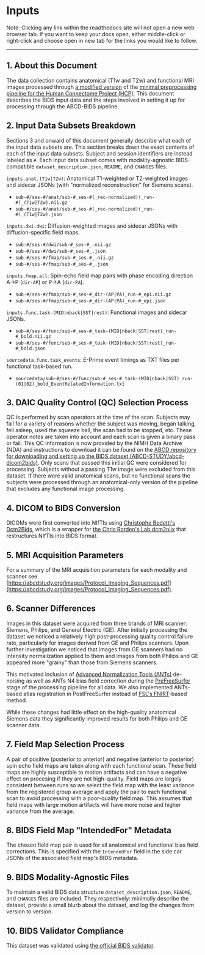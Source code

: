 # Inputs

Note: Clicking any link within the readthedocs site will not open a new web browser tab.  If you want to keep your docs open, either middle-click or right-click and choose open in new tab for the links you would like to follow.

---

## 1. About this Document

The data collection contains anatomical (T1w and T2w) and functional MRI images processed through [a modified version](https://github.com/DCAN-Labs/DCAN-HCP) of the [minimal preprocessing pipeline for the Human Connectome Project (HCP)](https://doi.org/10.1016/j.neuroimage.2013.04.127).  This document describes the BIDS input data and the steps involved in setting it up for processing through the ABCD-BIDS pipeline.

## 2. Input Data Subsets Breakdown

Sections 3 and onward of this document generally describe what each of the input data subsets are.  This section breaks down the exact contents of each of the input data subsets.  Subject and session identifiers are instead labeled as `#`.  Each input data subset comes with modality-agnostic BIDS-compatible `dataset_description.json`, `README`, and `CHANGES` files.

`inputs.anat.(T1w|T2w)`: Anatomical T1-weighted or T2-weighted images and sidecar JSONs (with "normalized reconstruction" for Siemens scans).

- `sub-#/ses-#/anat/sub-#_ses-#(_rec-normalized)(_run-#)_(T1w|T2w).nii.gz`
- `sub-#/ses-#/anat/sub-#_ses-#(_rec-normalized)(_run-#)_(T1w|T2w).json`

`inputs.dwi.dwi`: Diffusion-weighted images and sidecar JSONs with diffusion-specific field maps.

- `sub-#/ses-#/dwi/sub-#_ses-#_.nii.gz`
- `sub-#/ses-#/dwi/sub-#_ses-#_.json`
- `sub-#/ses-#/fmap/sub-#_ses-#_.nii.gz`
- `sub-#/ses-#/fmap/sub-#_ses-#_.json`

`inputs.fmap.all`: Spin-echo field map pairs with phase encoding direction A->P (`dir-AP`) or P->A (`dir-PA`).

- `sub-#/ses-#/fmap/sub-#_ses-#_dir-(AP|PA)_run-#_epi.nii.gz`
- `sub-#/ses-#/fmap/sub-#_ses-#_dir-(AP|PA)_run-#_epi.json`

`inputs.func.task-(MID|nback|SST|rest)`: Functional images and sidecar JSONs.

- `sub-#/ses-#/func/sub-#_ses-#_task-(MID|nback|SST|rest)_run-#_bold.nii.gz`
- `sub-#/ses-#/func/sub-#_ses-#_task-(MID|nback|SST|rest)_run-#_bold.json`

`sourcedata.func.task_events`: E-Prime event timings as TXT files per functional task-based run.

- `sourcedata/sub-#/ses-#/func/sub-#_ses-#_task-(MID|nback|SST)_run-(01|02)_bold_EventRelatedInformation.txt`

## 3. DAIC Quality Control (QC) Selection Process

QC is performed by scan operators at the time of the scan. Subjects may fail for a variety of reasons whether the subject was moving, began talking, fell asleep, used the squeeze ball, the scan had to be stopped, etc. These operator notes are taken into account and each scan is given a binary pass or fail.  This QC information is now provided by the NIMH Data Archive (NDA) and instructions to download it can be found on the [ABCD repository for downloading and setting up the BIDS dataset (ABCD-STUDY/abcd-dicom2bids)](https://github.com/ABCD-STUDY/abcd-dicom2bids).  Only scans that passed this initial QC were considered for processing.  Subjects without a passing T1w image were excluded from this dataset.  If there were valid anatomical scans, but no functional scans the subjects were processed through an anatomical-only version of the pipeline that excludes any functional image processing.

## 4. DICOM to BIDS Conversion

DICOMs were first converted into NIfTIs using [Christophe Bedetti's Dcm2Bids](https://github.com/cbedetti/Dcm2Bids), which is a wrapper for [the Chris Rorden's Lab dcm2niix](https://github.com/rordenlab/dcm2niix) that restructures NIfTIs into BIDS format.

## 5. MRI Acquisition Parameters

For a summary of the MRI acquisition parameters for each modality and scanner see [https://abcdstudy.org/images/Protocol_Imaging_Sequences.pdf](https://abcdstudy.org/images/Protocol_Imaging_Sequences.pdf).

## 6. Scanner Differences

Images in this dataset were acquired from three brands of MRI scanner: Siemens, Philips, and General Electric (GE).  After initially processing the dataset we noticed a relatively high post-processing quality control failure rate, particularly for images derived from GE and Philips scanners.  Upon further investigation we noticed that images from GE scanners had no intensity normalization applied to them and images from both Philips and GE appeared more "grainy" than those from Siemens scanners.

This motivated inclusion of [Advanced Normalization Tools (ANTs)](https://github.com/ANTsX/ANTs) de-noising as well as ANTs N4 bias field correction during the [PreFreeSurfer](https://github.com/DCAN-Labs/DCAN-HCP/tree/master/PreFreeSurfer) stage of the processing pipeline for all data.  We also implemented ANTs-based atlas registration in PostFreeSurfer instead of [FSL's FNIRT](https://fsl.fmrib.ox.ac.uk/fsl/fslwiki/FNIRT)-based method.

While these changes had little effect on the high-quality anatomical Siemens data they significantly improved results for both Philips and GE scanner data.

## 7. Field Map Selection Process

A pair of positive (posterior to anterior) and negative (anterior to posterior) spin echo field maps are taken along with each functional scan.  These field maps are highly susceptible to motion artifacts and can have a negative effect on procesing if they are not high-quality.  Field maps are largely consistent between runs so we select the field map with the least variance from the registered group average and apply the pair to each functional scan to avoid processing with a poor-quality field map.  This assumes that field maps with large motion artifacts will have more noise and higher variance from the average.

## 8. BIDS Field Map "IntendedFor" Metadata

The chosen field map pair is used for all anatomical and functional bias field corrections.  This is specified with the `IntendedFor` field in the side car JSONs of the associated field map's BIDS metadata.

## 9. BIDS Modality-Agnostic Files

To maintain a valid BIDS data structure `dataset_description.json`, `README`, and `CHANGES` files are included.  They respectively: minimally describe the dataset, provide a small blurb about the datsaet, and log the changes from version to version.

## 10. BIDS Validator Compliance

This dataset was validated using [the official BIDS validator](https://github.com/bids-standard/bids-validator).
